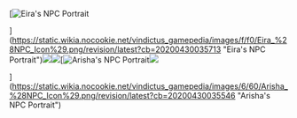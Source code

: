 [![Eira's NPC Portrait](https://static.wikia.nocookie.net/vindictus_gamepedia/images/f/f0/Eira_%28NPC_Icon%29.png/revision/latest/scale-to-width-down/300?cb=20200430035713)

](https://static.wikia.nocookie.net/vindictus_gamepedia/images/f/f0/Eira_%28NPC_Icon%29.png/revision/latest?cb=20200430035713 "Eira's NPC Portrait")![](https://static.wikia.nocookie.net/vindictus_gamepedia/images/2/23/Eira_Concept_Art_1.jpg/revision/latest/scale-to-width-down/1000?cb=20190430210147)![](https://static.wikia.nocookie.net/vindictus_gamepedia/images/3/34/Miul.png/revision/latest?cb=20210526222318)[![Arisha's NPC Portrait](https://static.wikia.nocookie.net/vindictus_gamepedia/images/6/60/Arisha_%28NPC_Icon%29.png/revision/latest/scale-to-width-down/300?cb=20200430035546)![](https://static.wikia.nocookie.net/vindictus_gamepedia/images/e/eb/Arisha_Artwork_1.png/revision/latest?cb=20150314190622)

](https://static.wikia.nocookie.net/vindictus_gamepedia/images/6/60/Arisha_%28NPC_Icon%29.png/revision/latest?cb=20200430035546 "Arisha's NPC Portrait")